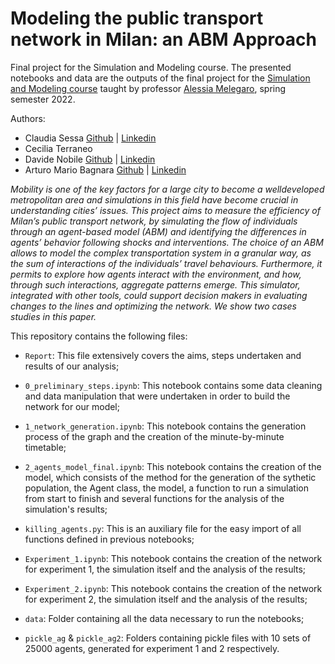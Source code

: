 # Modeling the public transport network in Milan: an ABM Approach
Final project for the Simulation and Modeling course.
The presented notebooks and data are the outputs of the final project for the [Simulation and Modeling course](https://didattica.unibocconi.eu/ts/tsn_anteprima.php?cod_ins=20599&anno=2022&IdPag=6163) taught by professor [Alessia Melegaro](https://scholar.google.com/citations?user=K0yyigMAAAAJ&hl=it&oi=ao), spring semester 2022.

Authors:
- Claudia Sessa [Github](https://github.com/sesclaud) | [Linkedin](https://www.linkedin.com/in/claudiasessa/)
- Cecilia Terraneo
- Davide Nobile [Github](https://github.com/davnobile) | [Linkedin](https://www.linkedin.com/in/davide-nobile-0938301b1/)
- Arturo Mario Bagnara [Github](https://github.com/arturo-bagnara) | [Linkedin](https://www.linkedin.com/in/arturo-mario-bagnara/)

_Mobility is one of the key factors for a large city to become a welldeveloped metropolitan area and simulations in this field have become crucial in understanding cities’ issues. This project aims to measure the efficiency of Milan’s public transport network, by simulating the flow of individuals through an agent-based model (ABM) and identifying the differences in agents’ behavior following shocks and interventions. The choice of an ABM allows to model the complex transportation system in a granular way, as the sum of interactions of the individuals’ travel behaviours. Furthermore, it permits to explore how agents interact with the environment, and how, through such interactions, aggregate patterns emerge. This simulator, integrated with other tools, could support decision makers in evaluating changes to the lines and optimizing the network. We show two cases studies in this paper._

This repository contains the following files:

- `Report`: This file extensively covers the aims, steps undertaken and results of our analysis;

- `0_preliminary_steps.ipynb`: This notebook contains some data cleaning and data manipulation that were undertaken in order to build the network for our model;

- `1_network_generation.ipynb`: This notebook contains the generation process of the graph and the creation of the minute-by-minute timetable;

- `2_agents_model_final.ipynb`: This notebook contains the creation of the model, which consists of the method for the generation of the sythetic population, the Agent class, the model, a function to run a simulation from start to finish and several functions for the analysis of the simulation's results;

- `killing_agents.py`: This is an auxiliary file for the easy import of all functions defined in previous notebooks;

- `Experiment_1.ipynb`: This notebook contains the creation of the network for experiment 1, the simulation itself and the analysis of the results;

- `Experiment_2.ipynb`: This notebook contains the creation of the network for experiment 2, the simulation itself and the analysis of the results;

- `data`: Folder containing all the data necessary to run the notebooks;

- `pickle_ag` & `pickle_ag2`: Folders containing pickle files with 10 sets of 25000 agents, generated for experiment 1 and 2 respectively.
